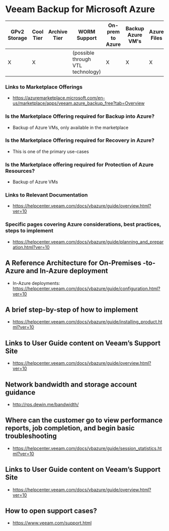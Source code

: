 # Veeam Backup for Microsoft Azure

| GPv2 Storage |  Cool Tier | Archive Tier | WORM Support | On-prem to Azure | Backup Azure VM's | Azure Files | Backup Azure Blob |
|--------------|------------|--------------|--------------|------------------|-------------------|-------------|-------------------|
|X             |X           |              |(possible<br>through VTL<br>technology)|X                 |X                  |X            |X                   |

### Links to Marketplace Offerings
- https://azuremarketplace.microsoft.com/en-us/marketplace/apps/veeam.azure_backup_free?tab=Overview

### Is the Marketplace Offering required for Backup into Azure?
- Backup of Azure VMs, only available in the marketplace

### Is the Marketplace Offering required for Recovery in Azure?
- This is one of the primary use-cases

### Is the Marketplace offering required for Protection of Azure Resources?
- Backup of Azure VMs

### Links to Relevant Documentation
- https://helpcenter.veeam.com/docs/vbazure/guide/overview.html?ver=10

### Specific pages covering Azure considerations, best practices, steps to implement
- https://helpcenter.veeam.com/docs/vbazure/guide/planning_and_preparation.html?ver=10

## A Reference Architecture for On-Premises -to-Azure and In-Azure deployment
- In-Azure deployments: https://helpcenter.veeam.com/docs/vbazure/guide/configuration.html?ver=10

## A brief step-by-step of how to implement
-  https://helpcenter.veeam.com/docs/vbazure/guide/installing_product.html?ver=10

## Links to User Guide content on Veeam’s Support Site
- https://helpcenter.veeam.com/docs/vbazure/guide/overview.html?ver=10

## Network bandwidth and storage account guidance
- http://rps.dewin.me/bandwidth/

## Where can the customer go to view performance reports, job completion, and begin basic troubleshooting
- https://helpcenter.veeam.com/docs/vbazure/guide/session_statistics.html?ver=10

## Links to User Guide content on Veeam’s Support Site
- https://helpcenter.veeam.com/docs/vbazure/guide/overview.html?ver=10

## How to open support cases?
- https://www.veeam.com/support.html



